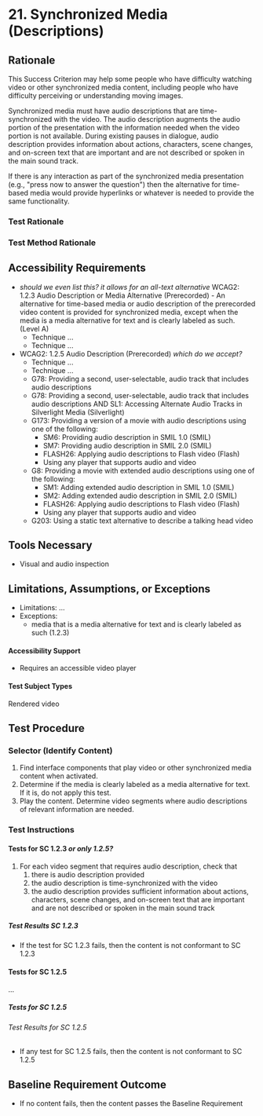 # 21. Synchronized Media (Descriptions)
## Rationale
This Success Criterion may help some people who have difficulty watching video or other synchronized media content, including people who have difficulty perceiving or understanding moving images. 

Synchronized media must have audio descriptions that are time-synchronized with the video. The audio description augments the audio portion of the presentation with the information needed when the video portion is not available. During existing pauses in dialogue, audio description provides information about actions, characters, scene changes, and on-screen text that are important and are not described or spoken in the main sound track.

If there is any interaction as part of the synchronized media presentation (e.g., "press now to answer the question") then the alternative for time-based media would provide hyperlinks or whatever is needed to provide the same functionality.

### Test Rationale

### Test Method Rationale

## Accessibility Requirements
* *should we even list this? it allows for an all-text alternative* WCAG2: 1.2.3 Audio Description or Media Alternative (Prerecorded) - An alternative for time-based media or audio description of the prerecorded video content is provided for synchronized media, except when the media is a media alternative for text and is clearly labeled as such. (Level A)
    * Technique ...
    * Technique ...
* WCAG2: 1.2.5 Audio Description (Prerecorded) *which do we accept?*
    * Technique ...
    * Technique ...
    * G78: Providing a second, user-selectable, audio track that includes audio descriptions
    * G78: Providing a second, user-selectable, audio track that includes audio descriptions AND SL1: Accessing Alternate Audio Tracks in Silverlight Media (Silverlight)
    * G173: Providing a version of a movie with audio descriptions using one of the following:
       * SM6: Providing audio description in SMIL 1.0 (SMIL)
       * SM7: Providing audio description in SMIL 2.0 (SMIL)
       * FLASH26: Applying audio descriptions to Flash video (Flash)
       * Using any player that supports audio and video
    * G8: Providing a movie with extended audio descriptions using one of the following:
       * SM1: Adding extended audio description in SMIL 1.0 (SMIL)
       * SM2: Adding extended audio description in SMIL 2.0 (SMIL)
       * FLASH26: Applying audio descriptions to Flash video (Flash)
       * Using any player that supports audio and video
    * G203: Using a static text alternative to describe a talking head video

## Tools Necessary
* Visual and audio inspection
    
## Limitations, Assumptions, or Exceptions
* Limitations: ...
* Exceptions: 
    * media that is a media alternative for text and is clearly labeled as such (1.2.3)

#### Accessibility Support
* Requires an accessible video player

#### Test Subject Types 
Rendered video

## Test Procedure
### Selector (Identify Content)
1. Find interface components that play video or other synchronized media content when activated.
2. Determine if the media is clearly labeled as a media alternative for text. If it is, do not apply this test.
2. Play the content. Determine video segments where audio descriptions of relevant information are needed.

### Test Instructions

#### Tests for SC 1.2.3 *or only 1.2.5?*
1. For each video segment that requires audio description, check that
   1. there is audio description provided
   1. the audio description is time-synchronized with the video
   1. the audio description provides sufficient information about actions, characters, scene changes, and on-screen text that are important and are not described or spoken in the main sound track
##### Test Results SC 1.2.3
* If the test for SC 1.2.3 fails, then the content is not conformant to SC 1.2.3

#### Tests for SC 1.2.5
...
##### Tests for SC 1.2.5


###### Test Results for SC 1.2.5
* If any test for SC 1.2.5 fails, then the content is not conformant to SC 1.2.5

## Baseline Requirement Outcome
* If no content fails, then the content passes the Baseline Requirement
